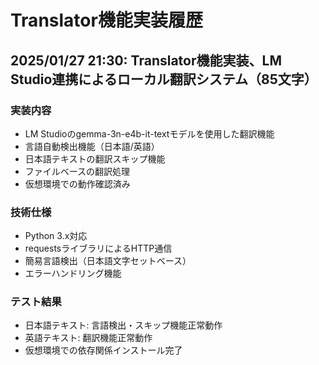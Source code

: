 # Translator機能実装履歴

## 2025/01/27 21:30: Translator機能実装、LM Studio連携によるローカル翻訳システム（85文字）

### 実装内容
- LM Studioのgemma-3n-e4b-it-textモデルを使用した翻訳機能
- 言語自動検出機能（日本語/英語）
- 日本語テキストの翻訳スキップ機能
- ファイルベースの翻訳処理
- 仮想環境での動作確認済み

### 技術仕様
- Python 3.x対応
- requestsライブラリによるHTTP通信
- 簡易言語検出（日本語文字セットベース）
- エラーハンドリング機能

### テスト結果
- 日本語テキスト: 言語検出・スキップ機能正常動作
- 英語テキスト: 翻訳機能正常動作
- 仮想環境での依存関係インストール完了 